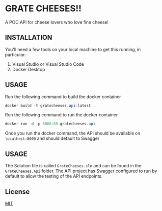 ﻿# GRATE CHEESES!!

A POC API for cheese lovers who love fine cheese!

## INSTALLATION

You'll need a few tools on your local machine to get this running, in particular:
1. Visual Studio or Visual Studio Code
2. Docker Desktop

## USAGE
Run the following command to build the docker container
``` powershell
docker build -t gratecheeses.api:latest .
```

Run the following command to run the docker container
``` powershell
docker run -d -p 8000:80 gratecheeses.api
```
Once you run the docker command, the API should be available on `localhost:8000` and should default to Swagger


## USAGE

The Solution file is called `GrateCheeses.sln` and can be found in the `GrateCheeses.Api` folder.
The API project has Swagger configured to run by default to allow the testing of the API endpoints.

## License
[MIT](https://choosealicense.com/licenses/mit/)